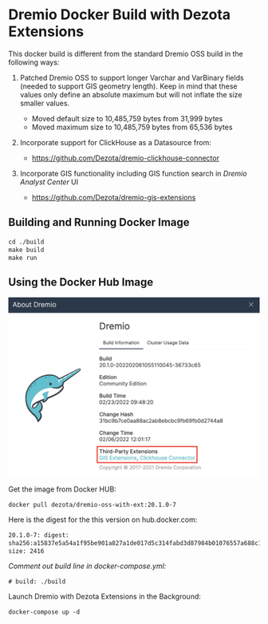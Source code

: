 # Dremio Docker Build with Dezota Extensions

This docker build is different from the standard Dremio OSS build in the
following ways:

1. Patched Dremio OSS to support longer Varchar and VarBinary fields (needed
to support GIS geometry length).  Keep in mind that these values only define 
an absolute maximum but will not inflate the size smaller values.

   - Moved default size to 10,485,759 bytes from 31,999 bytes
   - Moved maximum size to 10,485,759 bytes from 65,536 bytes 

2. Incorporate support for ClickHouse as a Datasource from:

   - https://github.com/Dezota/dremio-clickhouse-connector

3. Incorporate GIS functionality including GIS function search in *Dremio Analyst
Center* UI

   - https://github.com/Dezota/dremio-gis-extensions

## Building and Running Docker Image

```
cd ./build
make build
make run
```

## Using the Docker Hub Image

![About Dremio with Dezota Extensions](./about_dremio_ext.jpg)

Get the image from Docker HUB:
```
docker pull dezota/dremio-oss-with-ext:20.1.0-7
```

Here is the digest for the this version on hub.docker.com:
```
20.1.0-7: digest: sha256:a15837e5a54a1f95be901a827a1de017d5c314fabd3d87984b01076557a688c1 size: 2416
````

*Comment out build line in docker-compose.yml:*
```
# build: ./build
```

Launch Dremio with Dezota Extensions in the Background:
```
docker-compose up -d
```
